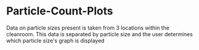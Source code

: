 # Particle-Count-Plots
Data on particle sizes present is taken from 3 locations within the cleanroom. This data is separated by particle size and the user determines which particle size's graph is displayed
